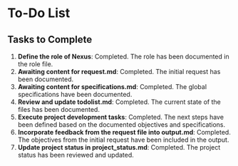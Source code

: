# To-Do List

## Tasks to Complete
1. **Define the role of Nexus**: Completed. The role has been documented in the role file.
2. **Awaiting content for request.md**: Completed. The initial request has been documented.
3. **Awaiting content for specifications.md**: Completed. The global specifications have been documented.
4. **Review and update todolist.md**: Completed. The current state of the files has been documented.
5. **Execute project development tasks**: Completed. The next steps have been defined based on the documented objectives and specifications.
6. **Incorporate feedback from the request file into output.md**: Completed. The objectives from the initial request have been included in the output.
7. **Update project status in project_status.md**: Completed. The project status has been reviewed and updated.

